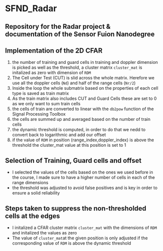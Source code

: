 # SFND_Radar
## Repository for the Radar project &amp; documentation of the Sensor Fuion Nanodegree

## Implementation of the 2D CFAR 

1. the number of training and guard cells in training and doppler dimension is picked as well as the threshold, a cluster matrix ```cluster_mat``` is initalized as 
zero with dimension of ```RDM``` 
2. The Cell under Test (CUT) is slid across the whole matrix. Herefore we use all the doppler cells (```Nd```) and half of the range cells (```Nr/2```)
3. Inside the loop the whole submatrix based on the properties of each cell type is saved as train matrix 
4. As the train matrix also includes CUT and Guard Cells these are set to 0 as we only want to sum train cells 
5. the cells of train are converted to linear with the ```db2pow``` function of the Signal Processing Toolbox
6. the cells are summed up and averaged based on the number of train cells 
7. the dynamic threshold is computed, in order to do that we nedd to convert back to logarithmic and add our offset
8. if the value of ```RDM``` in position (range_index,doppler_index) is above the threshold the cluster_mat value at this position is set to 1

## Selection of Training, Guard cells and offset
- I selected the values of the cells based on the ones we used before in the course, I made sure to have a higher number of cells in each of the range dimensions
- the threshold was adjusted to avoid false positives and is key in order to ensure a solid reliability

## Steps taken to suppress the non-thresholded cells at the edges 
- I initalized a CFAR cluster matrix ```cluster_mat``` with the dimensions of ```RDM``` and initalized the values as zero 
- The value of ```cluster_mat```at the given position is only adjusted if the corresponding value of ```RDM``` is above the dynamic threshold
